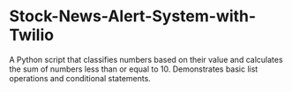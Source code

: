 # Stock-News-Alert-System-with-Twilio
A Python script that classifies numbers based on their value and calculates the sum of numbers less than or equal to 10. Demonstrates basic list operations and conditional statements.

